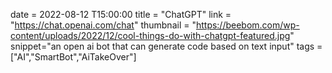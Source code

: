 date = 2022-08-12 T15:00:00
title = "ChatGPT"
link = "https://chat.openai.com/chat"
thumbnail = "https://beebom.com/wp-content/uploads/2022/12/cool-things-do-with-chatgpt-featured.jpg"
snippet="an open ai bot that can generate code based on text input"
tags = ["AI","SmartBot","AiTakeOver"]
